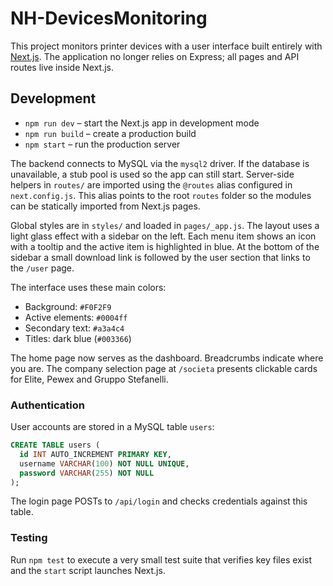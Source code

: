 # NH-DevicesMonitoring

This project monitors printer devices with a user interface built entirely with [Next.js](https://nextjs.org/). The application no longer relies on Express; all pages and API routes live inside Next.js.

## Development

- `npm run dev` – start the Next.js app in development mode
- `npm run build` – create a production build
- `npm start` – run the production server

The backend connects to MySQL via the `mysql2` driver. If the database is unavailable, a stub pool is used so the app can still start.
Server-side helpers in `routes/` are imported using the `@routes` alias configured in `next.config.js`. This alias points to the root `routes` folder so the modules can be statically imported from Next.js pages.

Global styles are in `styles/` and loaded in `pages/_app.js`. The layout uses a light glass effect with a sidebar on the left. Each menu item shows an icon with a tooltip and the active item is highlighted in blue. At the bottom of the sidebar a small download link is followed by the user section that links to the `/user` page.

The interface uses these main colors:

- Background: `#F0F2F9`
- Active elements: `#0004ff`
- Secondary text: `#a3a4c4`
- Titles: dark blue (`#003366`)

The home page now serves as the dashboard. Breadcrumbs indicate where you are. The company selection page at `/societa` presents clickable cards for Elite, Pewex and Gruppo Stefanelli.

### Authentication

User accounts are stored in a MySQL table `users`:

```sql
CREATE TABLE users (
  id INT AUTO_INCREMENT PRIMARY KEY,
  username VARCHAR(100) NOT NULL UNIQUE,
  password VARCHAR(255) NOT NULL
);
```

The login page POSTs to `/api/login` and checks credentials against this table.

### Testing

Run `npm test` to execute a very small test suite that verifies key files exist and the `start` script launches Next.js.
